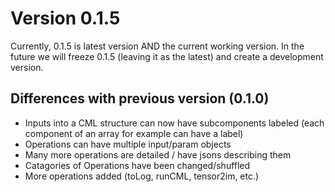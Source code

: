 # Version 0.1.5

Currently, 0.1.5 is latest version AND the current working version.  In the future we will freeze 0.1.5 (leaving it as the latest) and create a development version.

## Differences with previous version (0.1.0)

* Inputs into a CML structure can now have subcomponents labeled (each component of an array for example can have a label)
* Operations can have multiple input/param objects
* Many more operations are detailed / have jsons describing them
* Catagories of Operations have been changed/shuffled
* More operations added (toLog, runCML, tensor2im, etc.)